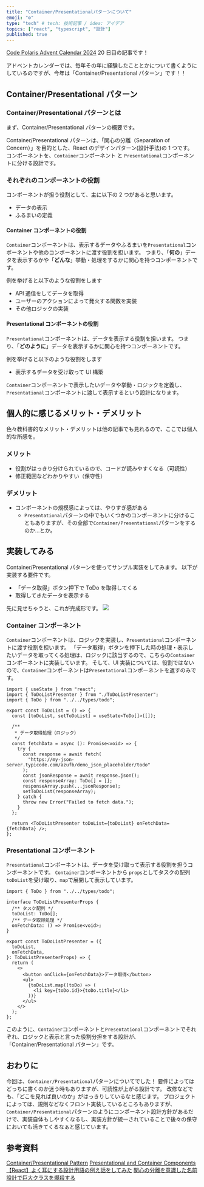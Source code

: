 ```yaml
---
title: "Container/Presentationalパターンについて"
emoji: "⚙️"
type: "tech" # tech: 技術記事 / idea: アイデア
topics: ["react", "typescript", "設計"]
published: true
---
```


[Code Polaris Advent Calendar 2024](https://qiita.com/advent-calendar/2024/code-polaris) 20 日目の記事です！

アドベントカレンダーでは、毎年その年に経験したこととかについて書くようにしているのですが、今年は「Container/Presentational パターン」です！！

## Container/Presentational パターン

### Container/Presentational パターンとは

まず、Container/Presentational パターンの概要です。

Container/Presentational パターンは、「関心の分離（Separation of Concern）」を目的とした、React のデザインパターン(設計手法)の 1 つです。
コンポーネントを、`Container`コンポーネント と `Presentational`コンポーネントに分ける設計です。

### それぞれのコンポーネントの役割

コンポーネントが担う役割として、主に以下の 2 つがあると思います。

- データの表示
- ふるまいの定義

#### Container コンポーネントの役割

`Container`コンポーネントは、表示するデータやふるまいを`Presentational`コンポーネントや他のコンポーネントに渡す役割を担います。
つまり、「**何の**」データを表示するかや「**どんな**」挙動・処理をするかに関心を持つコンポーネントです。

例を挙げると以下のような役割をします

- API 通信をしてデータを取得
- ユーザーのアクションによって発火する関数を実装
- その他ロジックの実装

#### Presentational コンポーネントの役割

`Presentational`コンポーネントは、データを表示する役割を担います。
つまり、「**どのように**」データを表示するかに関心を持つコンポーネントです。

例を挙げると以下のような役割をします

- 表示するデータを受け取って UI 構築

`Container`コンポーネントで表示したいデータや挙動・ロジックを定義し、`Presentational`コンポーネントに渡して表示するという設計になります。

## 個人的に感じるメリット・デメリット

色々教科書的なメリット・デメリットは他の記事でも見れるので、ここでは個人的な所感を。

### メリット

- 役割がはっきり分けられているので、コードが読みやすくなる（可読性）
- 修正範囲などわかりやすい（保守性）

### デメリット

- コンポーネントの規模感によっては、やりすぎ感がある
  - `Presentational`パターンの中でもいくつかのコンポーネントに分けることもありますが、その全部で`Container/Presentational`パターンをするのか...とか。

## 実装してみる

Container/Presentational パターンを使ってサンプル実装をしてみます。
以下が実装する要件です。

- 「データ取得」ボタン押下で ToDo を取得してくる
- 取得してきたデータを表示する

先に見せちゃうと、これが完成形です。
![](https://storage.googleapis.com/zenn-user-upload/197853aeb480-20241220.png)

### Container コンポーネント

`Container`コンポーネントは、ロジックを実装し、`Presentational`コンポーネントに渡す役割を担います。
「データ取得」ボタンを押下した時の処理・表示したいデータを取ってくる処理は、ロジックに該当するので、こちらの`Container`コンポーネントに実装しています。
そして、UI 実装については、役割ではないので、`Container`コンポーネントは`Presentational`コンポーネントを返すのみです。

```tsx:ToDoList.tsx
import { useState } from "react";
import { ToDoListPresenter } from "./ToDoListPresenter";
import { ToDo } from "../../types/todo";

export const ToDoList = () => {
  const [toDoList, setToDoList] = useState<ToDo[]>([]);

  /**
   * データ取得処理（ロジック）
   */
  const fetchData = async (): Promise<void> => {
    try {
      const response = await fetch(
        "https://my-json-server.typicode.com/azufb/demo_json_placeholder/todo"
      );
      const jsonResponse = await response.json();
      const responseArray: ToDo[] = [];
      responseArray.push(...jsonResponse);
      setToDoList(responseArray);
    } catch {
      throw new Error("Failed to fetch data.");
    }
  };

  return <ToDoListPresenter toDoList={toDoList} onFetchData={fetchData} />;
};
```

### Presentational コンポーネント

`Presentational`コンポーネントは、データを受け取って表示する役割を担うコンポーネントです。
`Container`コンポーネントから `props`としてタスクの配列`toDoList`を受け取り、`map`で展開して表示しています。

```tsx:ToDoListPresenter.tsx
import { ToDo } from "../../types/todo";

interface ToDoListPresenterProps {
  /** タスク配列 */
  toDoList: ToDo[];
  /** データ取得処理 */
  onFetchData: () => Promise<void>;
}

export const ToDoListPresenter = ({
  toDoList,
  onFetchData,
}: ToDoListPresenterProps) => {
  return (
    <>
      <button onClick={onFetchData}>データ取得</button>
      <ul>
        {toDoList.map((toDo) => (
          <li key={toDo.id}>{toDo.title}</li>
        ))}
      </ul>
    </>
  );
};
```

このように、`Container`コンポーネントと`Presentational`コンポーネントでそれぞれ、ロジックと表示と言った役割分担をする設計が、「Container/Presentational パターン」です。

## おわりに

今回は、`Container/Presentational`パターンについてでした！
要件によってはどっちに書くのか迷う時もありますが、可読性が上がる設計です。
改修などでも、「どこを見れば良いのか」がはっきりしているなと感じます。
プロジェクトによっては、規則などなくフロント実装しているところもありますが、`Container/Presentational`パターンのようにコンポーネント設計方針があるだけで、実装自体もしやすくなるし、実装方針が統一されていることで後々の保守においても活きてくるなぁと感じています。

## 参考資料

[Container/Presentational Pattern](https://www.patterns.dev/react/presentational-container-pattern)
[Presentational and Container Components](https://medium.com/@dan_abramov/smart-and-dumb-components-7ca2f9a7c7d0)
[【React】よく耳にする設計用語の例え話をしてみた](https://qiita.com/cheez921/items/ce9793fa9cfa462bedf1)
[関心の分離を意識した名前設計で巨大クラスを爆殺する](https://qiita.com/MinoDriven/items/37599172b2cd27c38a33)
